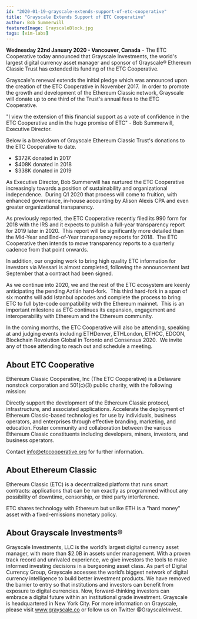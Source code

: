 ```yaml
---
id: "2020-01-19-grayscale-extends-support-of-etc-cooperative"
title: "Grayscale Extends Support of ETC Cooperative"
author: Bob Summerwill
featuredImage: GrayscaleBlock.jpg
tags: [vim-labs]
---
```


**Wednesday 22nd January 2020 - Vancouver, Canada** - The ETC Cooperative today announced that Grayscale Investments, the world's largest digital currency asset manager and sponsor of Grayscale® Ethereum Classic Trust has extended its funding of the ETC Cooperative.

Grayscale's renewal extends the initial pledge which was announced upon the creation of the ETC Cooperative in November 2017.  In order to promote the growth and development of the Ethereum Classic network, Grayscale will donate up to one third of the Trust's annual fees to the ETC Cooperative.

"I view the extension of this financial support as a vote of confidence in the ETC Cooperative
and in the huge promise of ETC" - Bob Summerwill, Executive Director.

Below is a breakdown of Grayscale Ethereum Classic Trust's donations to the ETC Cooperative to date.

* $372K donated in 2017
* $408K donated in 2018
* $338K donated in 2019

As Executive Director, Bob Summerwill has nurtured the ETC Cooperative increasingly towards a position of sustainability and organizational independence.  During Q1 2020 that process will come to fruition, with enhanced governance, in-house accounting by Alison Alexis CPA and even greater organizational transparency.

As previously reported, the ETC Cooperative recently filed its 990 form for 2018 with the IRS and it expects to publish a full-year transparency report for 2019 later in 2020.  This report will be significantly more detailed than the Mid-Year and End-of-Year transparency reports for 2018.  The ETC Cooperative then intends to move transparency reports to a quarterly cadence from that point onwards.

In addition, our ongoing work to bring high quality ETC information for investors via Messari is almost completed, following the announcement last September that a contract had been signed.

As we continue into 2020, we and the rest of the ETC ecosystem are keenly anticipating the pending Aztlán hard-fork.  This third hard-fork in a span of six months will add Istanbul opcodes and complete the process to bring ETC to full byte-code compatibility with the Ethereum mainnet.  This is an important milestone as ETC continues its expansion, engagement and interoperability with Ethereum and the Ethereum community.

In the coming months, the ETC Cooperative will also be attending, speaking at and judging events including ETHDenver, ETHLondon, ETHCC, EDCON, Blockchain Revolution Global in Toronto and Consensus 2020.  We invite any of those attending to reach out and schedule a meeting.

## About ETC Cooperative

Ethereum Classic Cooperative, Inc (The ETC Cooperative) is a Delaware nonstock corporation and 501(c)(3) public charity, with the following mission:

Directly support the development of the Ethereum Classic protocol, infrastructure, and associated applications.
Accelerate the deployment of Ethereum Classic-based technologies for use by individuals, business operators, and enterprises through effective branding, marketing, and education.
Foster community and collaboration between the various Ethereum Classic constituents including developers, miners, investors, and business operators.

Contact info@etccooperative.org for further information.

## About Ethereum Classic

Ethereum Classic (ETC) is a decentralized platform that runs smart contracts: applications that can be run exactly as programmed without any possibility of downtime, censorship, or third party interference.

ETC shares technology with Ethereum but unlike ETH is a "hard money" asset with a fixed-emissions monetary policy.

## About Grayscale Investments®

Grayscale Investments, LLC is the world’s largest digital currency asset manager, with more than $2.0B in assets under management. With a proven track record and unrivaled experience, we give investors the tools to make informed investing decisions in a burgeoning asset class. As part of Digital Currency Group, Grayscale accesses the world’s biggest network of digital currency intelligence to build better investment products. We have removed the barrier to entry so that institutions and investors can benefit from exposure to digital currencies. Now, forward-thinking investors can embrace a digital future within an institutional grade investment. Grayscale is headquartered in New York City. For more information on Grayscale, please visit www.grayscale.co or follow us on Twitter @GrayscaleInvest.
